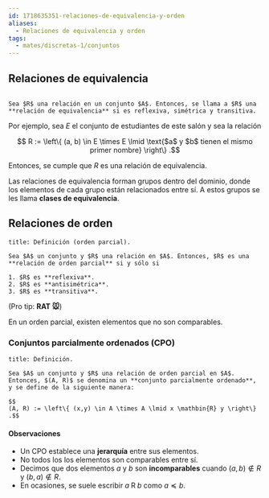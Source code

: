 ```yaml
---
id: 1718635351-relaciones-de-equivalencia-y-orden
aliases:
  - Relaciones de equivalencia y orden
tags:
  - mates/discretas-1/conjuntos
---
```


## Relaciones de equivalencia

```ad-definition

Sea $R$ una relación en un conjunto $A$. Entonces, se llama a $R$ una **relación de equivalencia** si es reflexiva, simétrica y transitiva.

```

Por ejemplo, sea $E$ el conjunto de estudiantes de este salón y sea la relación

$$
R := \left\{ (a, b) \in E \times E \lmid \text{$a$ y $b$ tienen el mismo primer nombre} \right\}
.$$

Entonces, se cumple que $R$ es una relación de equivalencia.

Las relaciones de equivalencia forman grupos dentro del dominio, donde los elementos de cada grupo están relacionados entre sí. A estos grupos se les llama **clases de equivalencia**.

## Relaciones de orden

```ad-definition
title: Definición (orden parcial).

Sea $A$ un conjunto y $R$ una relación en $A$. Entonces, $R$ es una **relación de orden parcial** si y sólo si

1. $R$ es **reflexiva**.
2. $R$ es **antisimétrica**.
3. $R$ es **transitiva**.

```

(Pro tip: **RAT 🐭**)

En un orden parcial, existen elementos que no son comparables.

### Conjuntos parcialmente ordenados (CPO)

```ad-definition
title: Definición.

Sea $A$ un conjunto y $R$ una relación de orden parcial en $A$. Entonces, $(A, R)$ se denomina un **conjunto parcialmente ordenado**, y se define de la siguiente manera:

$$
(A, R) := \left\{ (x,y) \in A \times A \lmid x \mathbin{R} y \right\}
.$$

```

#### Observaciones

- Un CPO establece una **jerarquía** entre sus elementos.
- No todos los los elementos son comparables entre sí.
- Decimos que dos elementos $a$ y $b$ son **incomparables** cuando $(a,b) \notin R$ y $(b,a) \notin R$.
- En ocasiones, se suele escribir $a \mathbin{R} b$ como $a \preceq b$.
